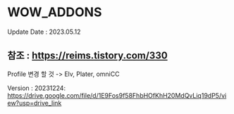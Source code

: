 # WOW_ADDONS

Update Date : 2023.05.12

## 참조 : https://reims.tistory.com/330
   Profile 변경 할 것
   -> Elv, Plater, omniCC
   
Version : 20231224: https://drive.google.com/file/d/1E9Fos9f58FhbHOfKhH20MdQvLiq19dP5/view?usp=drive_link
